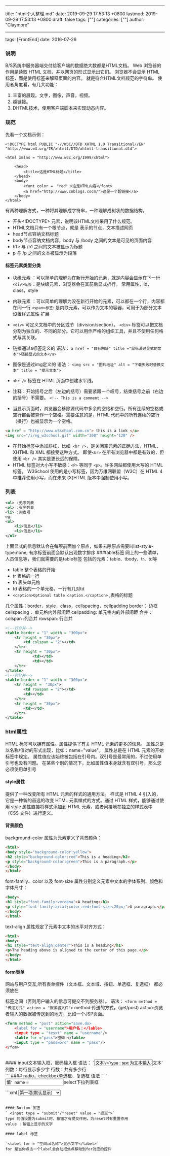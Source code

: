 
---
title: "html个人整理.md"
date: 2019-09-29 17:53:13 +0800
lastmod: 2019-09-29 17:53:13 +0800
draft: false
tags: [""]
categories: [""]
author: "Claymore"

---
tags: [FrontEnd] date: 2016-07-26 


### 说明
B/S系统中服务器端交付给客户端的数据绝大数都是HTML文档。
Web 浏览器的作用是读取 HTML 文档，并以网页的形式显示出它们。
浏览器不会显示 HTML 标签，而是使用标签来解释页面的内容。
就是符合HTML文档规范的字符串。
使用者角度看，有几大功能：
1. 丰富的展现。文字，图像，声音，视频。
2. 超链接。
3. DHTML技术，使用客户端脚本来实现动态内容。


### 规范
先看一个文档示例：

    <!DOCTYPE html PUBLIC "-//W3C//DTD XHTML 1.0 Transitional//EN"
    "http://www.w3.org/TR/xhtmll/DTD/xhtmll-transitional.dtd">
    
    <html xmlns = "http://www.w3c.org/1999/xhtml">
        
        <head>
            <title>这是HTML标题</title>
        </head>
        <body>
            <font color =　"red" >这是HTML内容</font>
            <a href="http://www.cnblogs.cocm/">这是一个超链接</a>
        </body>
    </html>

有两种理解方式，一种将其理解成字符串，一种理解成树状的数据结构。
​    
* 开头<!DOCTYPE> 元素，说明该HTML文档采用了什么规范。
* HTML文档只有一个根节点，就是<html> </html>表示的节点，文本描述网页
* head节点容纳文档标题
* body节点容纳文档内容，body 与 /body 之间的文本是可见的页面内容
* h1> 与 /h1 之间的文本被显示为标题
* p 与 /p 之间的文本被显示为段落

#### 标签元素类型分类
* 块级元素 ：可以简单的理解为在新行开始的元素，就是内容会显示在下一行
    `<div>标签`：是块级元素，浏览器会在其前后显式折行。
    常用属性，id，class，style
* 内联元素 ：可以简单的理解为没在新行开始的元素，可以都在一个行，内容都在同一行
    `<span>标签`: 是内联元素，可以作为文本的容器，可用于为部分文本设置样式属性
    扩展

* `<div>` 可定义文档中的分区或节（division/section）。
  `<div>` 标签可以把文档分割为独立的、不同的部分。它可以用作严格的组织工具，并且不使用任何格式与其关联。
* 链接通过a标签定义的 语法：
  `a href = "目标网址" title ="鼠标滑过显式的文本">链接显式的文本</a>`
* 图像是通过img定义的 语法：
  `<img src = "图片地址" alt = "下载失败时替换文本" title = "提示文本">` 
* `<hr />` 标签在 HTML 页面中创建水平线。
* 注释：开始括号之后（左边的括号）需要紧跟一个叹号，结束括号之前（右边的括号）不需要。
  `<!-- This is a comment -->`
* 当显示页面时，浏览器会移除源代码中多余的空格和空行。所有连续的空格或空行都会被算作一个空格。需要注意的是，HTML 代码中的所有连续的空行（换行）也被显示为一个空格。

```html
<a href = "http://www.w3school.com.cn"> this is a link </a>
<img src="/i/eg_w3school.gif" width="300" height="120" />
```

* 在开始标签中添加斜杠，比如` <br />`，是关闭空元素的正确方法，HTML、XHTML 和 XML 都接受这种方式。
  即使`<br>` 在所有浏览器中都是有效的，但使用 `<br />` 其实是更长远的保障。
* HTML 标签对大小写不敏感：`<P>` 等同于 `<p>`。许多网站都使用大写的 HTML 标签。
  W3School 使用的是小写标签，因为万维网联盟（W3C）在 HTML 4 中推荐使用小写，而在未来 (X)HTML 版本中强制使用小写。
  ​      
### 列表
```xml
<ul> :无序列表
<ol> :有序列表
<li> :列表项
eg:
<ul>
    <li>信息</li>
    <li>信息</li>
</ul>
```
上面显式的信息默认会在每项前面加个原点，如果去除原点需要li{list-style-type:none;
有序标签前面会默认出现数字排序
###table标签
网上的一些清单，人员信息等，我们就需要的是table标签
包括的元素：table、tbody、tr、td等

* table 整个表格的开始
* tr 表格的一行
* th 表头单元格
* td 表格的一个单元格，一行有几对td
* `<caption>Optional table caption.</caption>` ,表格的标题

几个属性：border，style，class，cellspacing，cellpadding
border： 边框 
cellspacing： 单元格内外部间距
cellpadding:  单元格内的外部间距
合并：
colspan :列合并 
rowspan: 行合并
```xml
<!--行合并-->
<table border = "1" width = "300px">
    <tr height = "30px">
        <td colspan = "2"></td>
    </tr>
    <tr height = "30px">
            <td></td>
            <td></td>
    </tr>
</table>
<!--列合并-->
<table border = "1" width = "300px">
    <tr height =　"30px">
        <td rowspan = "2"></td>
        <td></td>
    </tr>
    <tr height = "30px">
        <td></td>
    </tr>
</table>

```

### html属性
HTML 标签可以拥有属性。属性提供了有关 HTML 元素的更多的信息。
属性总是以名称/值对的形式出现，比如：name="value"。
属性总是在 HTML 元素的开始标签中规定。
属性值应该始终被包括在引号内。双引号是最常用的，不过使用单引号也没有问题。
在某些个别的情况下，比如属性值本身就含有双引号，那么您必须使用单引号


#### style属性
提供了一种改变所有 HTML 元素的样式的通用方法。
样式是 HTML 4 引入的，它是一种新的首选的改变 HTML 元素样式的方式。通过 HTML 样式，能够通过使用 style 属性直接将样式添加到 HTML 元素，或者间接地在独立的样式表中（CSS 文件）进行定义。


#### 背景颜色
background-color 属性为元素定义了背景颜色：
```html
<html>
<body style="background-color:yellow">
<h2 style="background-color:red">This is a heading</h2>
<p style="background-color:green">This is a paragraph.</p>
</body>
</html>
```
font-family、color 以及 font-size 属性分别定义元素中文本的字体系列、颜色和字体尺寸：
```html
<body>
<h1 style="font-family:verdana">A heading</h1>
<p style="font-family:arial;color:red;font-size:20px;">A paragraph.</p>
</body>
</html>
```
text-align 属性规定了元素中文本的水平对齐方式：
```html
<html>
<body>
<h1 style="text-align:center">This is a heading</h1>
<p>The heading above is aligned to the center of this page.</p>
</body>
</html>
```
#### form表单
网站与用户交互,所有表单控件（文本框、文本域、按钮、单选框、复选框） 都必须放在<form></form>标签之间（否则用户输入的信息可提交不到服务器）。
语法：
`<form method = "传送方式" action = "服务器文件">`
method:传送的方式，(get/post)
action:浏览者输入的数据被传送到的地方，比如一个JSP页面。
```xml
<form method = "post" action="save.do>
    <label for = "username">用户名：</lable>
    <input type = "tesxt" name = "username"/>
    <lable for ="pass">密码:</lable>
    <input type = "password" name = "pass"/>
</fom>
```
<br>
#### input文本输入框，密码输入框
语法：
`<input type = "text/password" name = "名称" value ="文本”/>`
type : text 为文本输入框，password： 为密码输入框
name:  为文本框命名，以备后台程序ASP、PHP使用。
value： 为文本输入框设置默认值（一般起到提示作用）
<br>
#### textarea 文本域
当用户输入较多内容的大段文本时
语法：
`<textarea rows = "行数" cols= "列数">文本</textarea>`
列数：每行显示多少字
行数：共有多少行
<br>
```
#### radio，checkbox单选框、复选框
语法：
`<input type = "radio/checkbox" value = "值”  name ="名称" checked = "checked"`
checke默认选中

#### select下拉列表框
​```xml
<select name ="" id = "">
    <option value = "1">第一项(默认显示）</option>
    <option value = "2">第二项</option>
</select>
```

#### Button 按钮
` <input type = "submit"/"reset" value = "提交">`
type 的值设置为submit时，按钮才有提交作用，为reset时有重置作用
value ：按钮上显示的文字

#### label 标签 

`<label for = "空间id名称">显示文字</label>`
for 是当你点击一个label会自动把焦点移动到for对应的控件